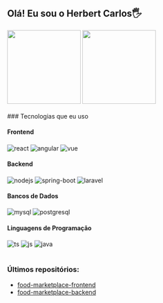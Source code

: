## Olá! Eu sou o Herbert Carlos🖐️

<div align="left">
<img height="170em" src="https://github-readme-stats.vercel.app/api/top-langs/?username=HerbertCarlos007&exclude_repo=KNN-Image-Classification&show_icons=true&hide_border=true&layout=compact&langs_count=8&theme=tokyonight"/>	
  
<img height="170em" src="https://github-readme-stats.vercel.app/api?username=HerbertCarlos007&show_icons=true&hide_border=true&count_private=true&include_all_commits=true&theme=tokyonight" />
</div><br>	
### Tecnologias que eu uso

#### Frontend
<div style="display: inline_block">
  <img align="center" alt="react" src="https://img.shields.io/badge/React-20232A?style=for-the-badge&logo=react&logoColor=61DAFB" />
  <img align="center" alt="angular" src="https://img.shields.io/badge/Angular-DD0031?style=for-the-badge&logo=angular&logoColor=white" />
  <img align="center" alt="vue" src="https://img.shields.io/badge/Vue.js-35495E?style=for-the-badge&logo=vue.js&logoColor=4FC08D" />
</div>

#### Backend
<div style="display: inline_block">
  <img align="center" alt="nodejs" src="https://img.shields.io/badge/Node.js-43853D?style=for-the-badge&logo=node.js&logoColor=white" />
  <img align="center" alt="spring-boot" src="https://img.shields.io/badge/SpringBoot-6DB33F?style=for-the-badge&logo=spring-boot&logoColor=white" />
  <img align="center" alt="laravel" src="https://img.shields.io/badge/Laravel-FF2D20?style=for-the-badge&logo=laravel&logoColor=white" />
</div>

#### Bancos de Dados
<div style="display: inline_block">
  <img align="center" alt="mysql" src="https://shields.io/badge/MySQL-lightgrey?logo=mysql&style=plastic&logoColor=white&labelColor=blue" />
  <img align="center" alt="postgresql" src="https://img.shields.io/badge/postgresql-4169e1?style=for-the-badge&logo=postgresql&logoColor=white" />
</div>

#### Linguagens de Programação
<div style="display: inline_block">
  <img align="center" alt="ts" src="https://img.shields.io/badge/TypeScript-007ACC?style=for-the-badge&logo=typescript&logoColor=white" />
  <img align="center" alt="js" src="https://img.shields.io/badge/JavaScript-F7DF1E?style=for-the-badge&logo=javascript&logoColor=black" />
  <img align="center" alt="java" src="https://img.shields.io/badge/Java-ED8B00?style=for-the-badge&logo=openjdk&logoColor=white" />
</div>

<br/>


### Últimos repositórios:
- [food-marketplace-frontend](https://github.com/HerbertCarlos007/food-marketplace-frontend)<br/>
- [food-marketplace-backend](https://github.com/HerbertCarlos007/food-marketplace-backend)<br/>

